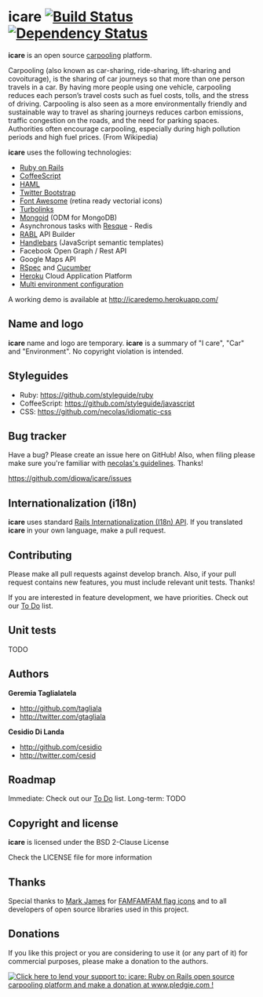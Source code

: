 icare [![Build Status](https://secure.travis-ci.org/diowa/icare.png)](https://travis-ci.org/diowa/icare) [![Dependency Status](https://gemnasium.com/diowa/icare.png)](https://gemnasium.com/diowa/icare)
=====

**icare** is an open source [carpooling](http://en.wikipedia.org/wiki/Carpool) platform.

Carpooling (also known as car-sharing, ride-sharing, lift-sharing and covoiturage), is the sharing of car journeys so that more than one person travels in a car.
By having more people using one vehicle, carpooling reduces each person’s travel costs such as fuel costs, tolls, and the stress of driving. Carpooling is also seen as a more environmentally friendly and sustainable way to travel as sharing journeys reduces carbon emissions, traffic congestion on the roads, and the need for parking spaces. Authorities often encourage carpooling, especially during high pollution periods and high fuel prices. (From Wikipedia)

**icare** uses the following technologies:

* [Ruby on Rails][1]
* [CoffeeScript][2]
* [HAML][3]
* [Twitter Bootstrap][4]
* [Font Awesome][5] (retina ready vectorial icons)
* [Turbolinks][6]
* [Mongoid][7] (ODM for MongoDB)
* Asynchronous tasks with [Resque][8] - Redis
* [RABL][9] API Builder
* [Handlebars][10] (JavaScript semantic templates)
* Facebook Open Graph / Rest API
* Google Maps API
* [RSpec][11] and [Cucumber][12]
* [Heroku][13] Cloud Application Platform
* [Multi environment configuration][14]

 [1]: http://rubyonrails.org/
 [2]: http://coffeescript.org/
 [3]: http://haml.info/
 [4]: http://twitter.github.com/bootstrap/
 [5]: http://fortawesome.github.com/Font-Awesome/
 [6]: http://github.com/rails/turbolinks
 [7]: http://mongoid.org/en/mongoid/index.html
 [8]: http://github.com/defunkt/resque
 [9]: http://github.com/nesquena/rabl
 [10]: http://handlebarsjs.com/
 [11]: http://rspec.info/
 [12]: http://cukes.info/
 [13]: http://www.heroku.com/
 [14]: http://github.com/lukeredpath/simpleconfig

A working demo is available at http://icaredemo.herokuapp.com/


Name and logo
-------------

**icare** name and logo are temporary. **icare** is a summary of "I care", "Car" and "Environment". No copyright violation is intended.


Styleguides
-----------
* Ruby: https://github.com/styleguide/ruby
* CoffeeScript: https://github.com/styleguide/javascript
* CSS: https://github.com/necolas/idiomatic-css


Bug tracker
-----------

Have a bug? Please create an issue here on GitHub! Also, when filing please make sure you're familiar with [necolas's guidelines](https://github.com/necolas/issue-guidelines). Thanks!

https://github.com/diowa/icare/issues


Internationalization (i18n)
---------------------------

**icare** uses standard [Rails Internationalization (I18n) API](http://guides.rubyonrails.org/i18n.html). If you translated **icare** in your own language, make a pull request.


Contributing
------------

Please make all pull requests against develop branch. Also, if your pull request contains new features, you must include relevant unit tests. Thanks!

If you are interested in feature development, we have priorities. Check out our [To Do](/diowa/icare/wiki/To-Do) list.


Unit tests
----------

TODO


Authors
-------

**Geremia Taglialatela**

+ http://github.com/tagliala
+ http://twitter.com/gtagliala

**Cesidio Di Landa**

+ http://github.com/cesidio
+ http://twitter.com/cesid


Roadmap
--------

Immediate: Check out our [To Do](/diowa/icare/wiki/To-Do) list.
Long-term: TODO


Copyright and license
---------------------

**icare** is licensed under the BSD 2-Clause License

Check the LICENSE file for more information


Thanks
------

Special thanks to [Mark James](http://www.famfamfam.com/) for [FAMFAMFAM flag icons](http://www.famfamfam.com/lab/icons/flags/) and to all developers of open source libraries used in this project.


Donations
---------

If you like this project or you are considering to use it (or any part of it) for commercial purposes, please make
a donation to the authors.

[![Click here to lend your support to: icare: Ruby on Rails open source carpooling platform and make a donation at www.pledgie.com !](http://www.pledgie.com/campaigns/18177.png?skin_name=chrome)](http://www.pledgie.com/campaigns/18177)
